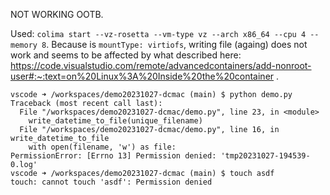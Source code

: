 NOT WORKING OOTB.

Used: `colima start --vz-rosetta --vm-type vz --arch x86_64 --cpu 4 --memory 8`.
Because is `mountType: virtiofs`, writing file (againg) does not work and seems to be affected by what described here: https://code.visualstudio.com/remote/advancedcontainers/add-nonroot-user#:~:text=on%20Linux%3A%20Inside%20the%20container .

```
vscode ➜ /workspaces/demo20231027-dcmac (main) $ python demo.py 
Traceback (most recent call last):
  File "/workspaces/demo20231027-dcmac/demo.py", line 23, in <module>
    write_datetime_to_file(unique_filename)
  File "/workspaces/demo20231027-dcmac/demo.py", line 16, in write_datetime_to_file
    with open(filename, 'w') as file:
PermissionError: [Errno 13] Permission denied: 'tmp20231027-194539-0.log'
vscode ➜ /workspaces/demo20231027-dcmac (main) $ touch asdf
touch: cannot touch 'asdf': Permission denied
```
